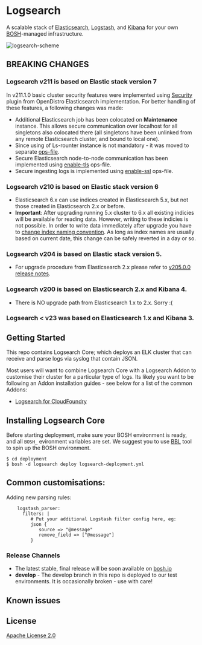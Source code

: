 # Logsearch

A scalable stack of [Elasticsearch](https://www.elastic.co/elasticsearch), [Logstash](https://www.elastic.co/logstash), and [Kibana](https://www.elastic.co/kibana) for your own [BOSH](https://bosh.io/docs)-managed infrastructure.

![logsearch-scheme](docs/img/logsearch.png)

## BREAKING CHANGES

### Logsearch v211 is based on Elastic stack version 7

In v211.1.0 basic cluster security features were implemented using [Security](https://opendistro.github.io/for-elasticsearch-docs/docs/install/plugins/) plugin from OpenDistro Elasticsearch implementation. For better handling of these features, a following changes was made:

- Additional Elasticsearch job has been colocated on **Maintenance** instance. This allows secure communication over localhost for all singletons also colocated there (all singletons have been unlinked from any remote Elasticsearch cluster, and bound to local one).
- Since using of Ls-rounter instance is not mandatory - it was moved to separate [ops-file](deployment/operations/enable-router.yml).
- Secure Elasticsearch node-to-node communication has been implemented using [enable-tls](deployment/operations/enable-tls.yml) ops-file.
- Secure ingesting logs is implemented using [enable-ssl](deployment/operations/enable-ssl.yml) ops-file.

### Logsearch v210 is based on Elastic stack version 6

- Elasticsearch 6.x can use indices created in Elasticsearch 5.x, but not those created in Elasticsearch 2.x or before.
- **Important**: After upgrading running 5.x cluster to 6.x all existing indicies will be available for reading data. However, writing to these indicies is not possible. In order to write data immediately after upgrade you have to [change index naming convention](https://github.com/cloudfoundry-community/logsearch-boshrelease/commit/2f83b41ee14dbe3141e21cc0c40df340d50e0169). As long as index names are usually based on current date, this change can be safely reverted in a day or so.

### Logsearch v204 is based on Elastic stack version 5.

- For upgrade procedure from Elasticsearch 2.x please refer to [v205.0.0 release notes](https://github.com/cloudfoundry-community/logsearch-boshrelease/releases/tag/v205.0.0#component-updates).

### Logsearch v200 is based on Elasticsearch 2.x and Kibana 4.

- There is NO upgrade path from Elasticsearch 1.x to 2.x. Sorry :(

### Logsearch < v23 was based on Elasticsearch 1.x and Kibana 3.

## Getting Started

This repo contains Logsearch Core; which deploys an ELK cluster that can receive and parse logs via syslog that contain JSON.

Most users will want to combine Logsearch Core with a Logsearch Addon to customise their cluster for a
particular type of logs. Its likely you want to be following an Addon installation guides - see below
for a list of the common Addons:

- [Logsearch for CloudFoundry](https://github.com/cloud-gov/logsearch-for-cloudfoundry)

## Installing Logsearch Core

Before starting deployment, make sure your BOSH environment is ready, and all `BOSH_` evironment variables are set. We suggest you to use [BBL](https://github.com/cloudfoundry/bosh-bootloader) tool to spin up the BOSH environment.

```
$ cd deployment
$ bosh -d logsearch deploy logsearch-deployment.yml
```

## Common customisations:

Adding new parsing rules:

        logstash_parser:
          filters: |
             # Put your additional Logstash filter config here, eg:
             json {
                source => "@message"
                remove_field => ["@message"]
             }

### Release Channels

- The latest stable, final release will be soon available on [bosh.io](http://bosh.io/releases)
- **develop** - The develop branch in this repo is deployed to our test environments. It is occasionally broken - use with care!

## Known issues

## License

[Apache License 2.0](./LICENSE)

